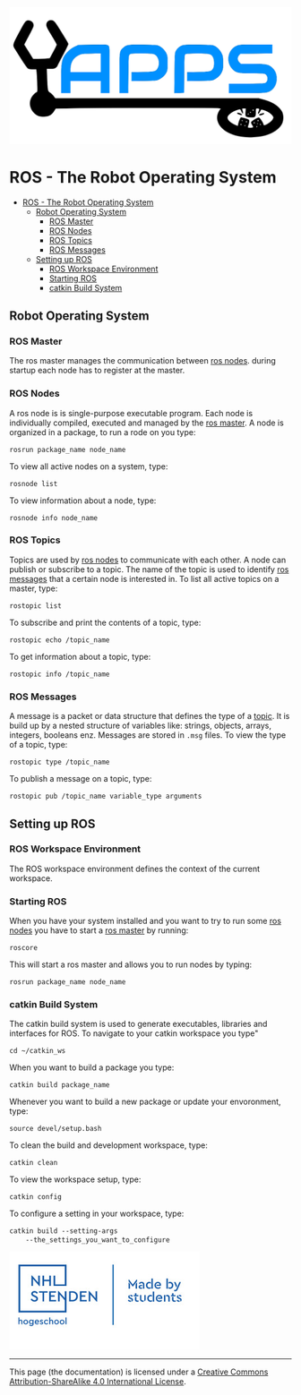 ![yapps_logo.svg](../../Resources/images/logos/yapps_logo.svg)
# ROS - The Robot Operating System


[TOC]: # " "

- [ROS - The Robot Operating System](#ros---the-robot-operating-system)
    - [Robot Operating System](#robot-operating-system)
        - [ROS Master](#ros-master)
        - [ROS Nodes](#ros-nodes)
        - [ROS Topics](#ros-topics)
        - [ROS Messages](#ros-messages)
    - [Setting up ROS](#setting-up-ros)
        - [ROS Workspace Environment](#ros-workspace-environment)
        - [Starting ROS](#starting-ros)
        - [catkin Build System](#catkin-build-system)



## Robot Operating System


### ROS Master
The ros master manages the communication between [ros nodes](#ros-nodes). during startup each node has to register at the master.

### ROS Nodes
A ros node is is single-purpose executable program. Each node is individually compiled, executed and managed by the [ros master](#ros-master). A node is organized in a package, to run a rode on you type:
```console
rosrun package_name node_name
```
To view all active nodes on a system, type:
```console
rosnode list
```
To view information about a node, type:
```console
rosnode info node_name
```

### ROS Topics
Topics are used by [ros nodes](#ros-nodes) to communicate with each other. A node can publish or subscribe to a topic. The name of the topic is used to identify [ros messages](#ros-messages) that a certain node is interested in.
To list all active topics on a master, type:
```console
rostopic list
```
To subscribe and print the contents of a topic, type:
```console
rostopic echo /topic_name
```
To get information about a topic, type:
```console
rostopic info /topic_name
```

### ROS Messages
A message is a packet or data structure that defines the type of a [topic](#ros-topics). It is build up by a nested structure of variables like: strings, objects, arrays, integers, booleans enz. Messages are stored in `.msg` files. To view the type of a topic, type:
```console
rostopic type /topic_name
```
To publish a message on a topic, type:
```console
rostopic pub /topic_name variable_type arguments
```

## Setting up ROS

### ROS Workspace Environment
The ROS workspace environment defines the context of the current workspace.

### Starting ROS
When you have your system installed and you want to try to run some [ros nodes](#ros-nodes) you have to start a [ros master](#ros-master) by running:
```console
roscore
```
This will start a ros master and allows you to run nodes by typing:
```console
rosrun package_name node_name
```


### catkin Build System
The catkin build system is used to generate executables, libraries and interfaces for ROS. To navigate to your catkin workspace you type"
```console
cd ~/catkin_ws
```
When you want to build a package you type:
```console
catkin build package_name
```
Whenever you want to build a new package or update your envoronment, type:
```console
source devel/setup.bash
```
To clean the build and development workspace, type:
```console
catkin clean
```
To view the workspace setup, type:
```console
catkin config
```
To configure a setting in your workspace, type:
```console
catkin build --setting-args
    --the_settings_you_want_to_configure
```
![nhlstendenMadeByStudents.png](../../Resources/images/logos/nhlstendenMadeByStudents.png)

<hr>
This page (the documentation) is licensed under a <a rel="license" href="http://creativecommons.org/licenses/by-sa/4.0/">Creative Commons Attribution-ShareAlike 4.0 International License</a>.